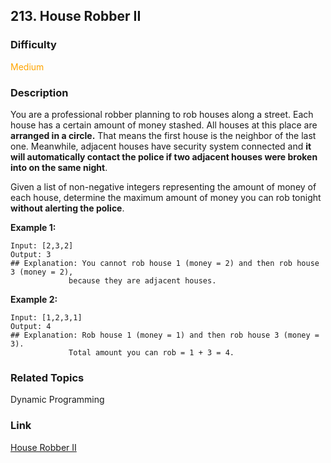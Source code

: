 ## 213. House Robber II
### Difficulty

 <font color=orange>Medium</font>

### Description

You are a professional robber planning to rob houses along a street. Each
house has a certain amount of money stashed. All houses at this place are
**arranged in a circle.** That means the first house is the neighbor of the
last one. Meanwhile, adjacent houses have security system connected and  **it
will automatically contact the police if two adjacent houses were broken into
on the same night**.

Given a list of non-negative integers representing the amount of money of each
house, determine the maximum amount of money you can rob tonight **without
alerting the police**.

**Example 1:**
            Input: [2,3,2]    Output: 3    ## Explanation: You cannot rob house 1 (money = 2) and then rob house 3 (money = 2),                 because they are adjacent houses.    

**Example 2:**
            Input: [1,2,3,1]    Output: 4    ## Explanation: Rob house 1 (money = 1) and then rob house 3 (money = 3).                 Total amount you can rob = 1 + 3 = 4.


### Related Topics

Dynamic Programming


### Link
[House Robber II](https://leetcode.com/problems/house-robber-ii)
